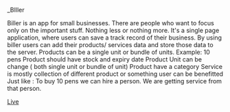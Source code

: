 _BIller

Biller is an app for small businesses. There are people who want to focus only on the important stuff. Nothing less or nothing more. It's a single page application, where users can save a track record of their business. By using biller users can add their products/ services data and store those data to the server. 
Products can be a single unit or bundle of units. 
Example: 10 pens
Product should have stock and expiry date
Product Unit can be change ( both single unit or bundle of unit)
Product have a category 
Service is mostly collection of different product or something user can be benefitted
Just like : To buy 10 pens we can hire a person. We are getting service from that person.

[Live](https://affan-habib.netlify.app/)
